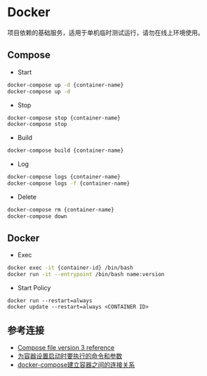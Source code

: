 # Docker
项目依赖的基础服务，适用于单机临时测试运行，请勿在线上环境使用。

## Compose
- Start
```bash
docker-compose up -d {container-name}
docker-compose up -d
```
- Stop
```bash
docker-compose stop {container-name}
docker-compose stop
```
- Build
```bash
docker-compose build {container-name}
```
- Log
```bash
docker-compose logs {container-name}
docker-compose logs -f {container-name}
```
- Delete
```bash
docker-compose rm {container-name}
docker-compose down
```

## Docker
- Exec
```bash
docker exec -it {container-id} /bin/bash
docker run -it --entrypoint /bin/bash name:version
```
- Start Policy
```
docker run --restart=always
docker update --restart=always <CONTAINER ID>
```

## 参考连接
- [Compose file version 3 reference](https://docs.docker.com/compose/compose-file/compose-file-v3/)
- [为容器设置启动时要执行的命令和参数](https://kubernetes.io/zh/docs/tasks/inject-data-application/define-command-argument-container/)
- [docker-compose建立容器之间的连接关系](https://www.jianshu.com/p/1e80c2866a9d)
